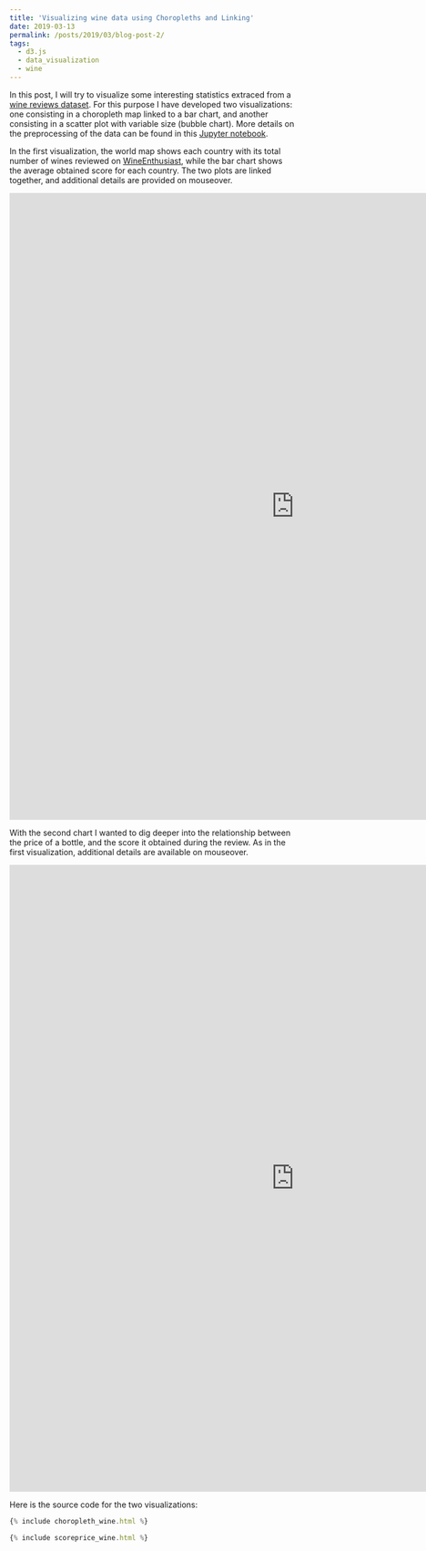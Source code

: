 ```yaml
---
title: 'Visualizing wine data using Choropleths and Linking'
date: 2019-03-13
permalink: /posts/2019/03/blog-post-2/
tags:
  - d3.js
  - data_visualization
  - wine
---
```


In this post, I will try to visualize some interesting statistics extraced from a [wine reviews dataset](https://www.kaggle.com/zynicide/wine-reviews). For this purpose I have developed two visualizations: one consisting in a choropleth map linked to a bar chart, and another consisting in a scatter plot with variable size (bubble chart). More details on the preprocessing of the data can be found in this [Jupyter notebook](https://github.com/ClonedOne/exp_nbs/blob/master/wine_dataset_exploration.ipynb).

In the first visualization, the world map shows each country with its total number of wines reviewed on [WineEnthusiast](https://www.winemag.com/?s=&drink_type=wine), while the bar chart shows the average obtained score for each country. The two plots are linked together, and additional details are provided on mouseover. 

<iframe src="http://ClonedOne.github.io/files/choropleth_wine.html" style="width: 1000px; height: 1100px; border: 0px"></iframe>

With the second chart I wanted to dig deeper into the relationship between the price of a bottle, and the score it obtained during the review. As in the first visualization, additional details are available on mouseover.

<iframe src="http://ClonedOne.github.io/files/scoreprice_wine.html" style="width: 1000px; height: 1100px; border: 0px"></iframe>

Here is the source code for the two visualizations:

```javascript
{% include choropleth_wine.html %}
```

```javascript
{% include scoreprice_wine.html %}
```
